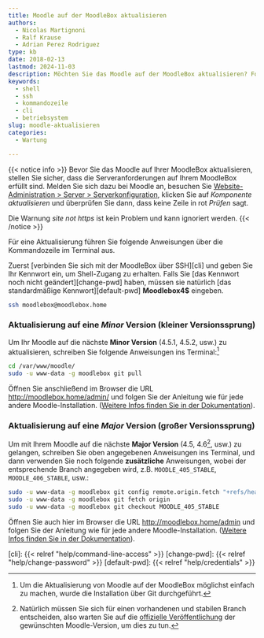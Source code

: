 ```yaml
---
title: Moodle auf der MoodleBox aktualisieren
authors:
  - Nicolas Martignoni
  - Ralf Krause
  - Adrian Perez Rodriguez
type: kb
date: 2018-02-13
lastmod: 2024-11-03
description: Möchten Sie das Moodle auf der MoodleBox aktualisieren? Folgen Sie diese Anweisungen.
keywords:
  - shell
  - ssh
  - kommandozeile
  - cli
  - betriebsystem
slug: moodle-aktualisieren
categories:
  - Wartung

---
```

{{< notice info >}}
Bevor Sie das Moodle auf Ihrer MoodleBox aktualisieren, stellen Sie sicher, dass die Serveranforderungen auf Ihrem MoodleBox erfüllt sind. Melden Sie sich dazu bei Moodle an, besuchen Sie [Website-Administration > Server > Serverkonfiguration](http://moodlebox.home/admin/environment.php), klicken Sie auf _Komponente aktualisieren_ und überprüfen Sie dann, dass keine Zeile in rot _Prüfen_ sagt.

Die Warnung _site not https_ ist kein Problem und kann ignoriert werden.
{{< /notice >}}

Für eine Aktualisierung führen Sie folgende Anweisungen über die Kommandozeile im Terminal aus.

Zuerst [verbinden Sie sich mit der MoodleBox über SSH][cli] und geben Sie Ihr Kennwort ein, um Shell-Zugang zu erhalten. Falls Sie [das Kennwort noch nicht geändert][change-pwd] haben, müssen sie natürlich [das standardmäßige Kennwort][default-pwd] __Moodlebox4$__ eingeben.

```bash
ssh moodlebox@moodlebox.home
```

### Aktualisierung auf eine _Minor_ Version (kleiner Versionssprung)

Um Ihr Moodle auf die nächste __Minor Version__ (4.5.1, 4.5.2, usw.) zu aktualisieren, schreiben Sie folgende Anweisungen ins Terminal:[^git]

```bash
cd /var/www/moodle/
sudo -u www-data -g moodlebox git pull
```

Öffnen Sie anschließend im Browser die URL http://moodlebox.home/admin/ und folgen Sie der Anleitung wie für jede andere Moodle-Installation. ([Weitere Infos finden Sie in der Dokumentation][update]).

### Aktualisierung auf eine _Major_ Version (großer Versionssprung)

Um mit Ihrem Moodle auf die nächste __Major Version__ (4.5, 4.6[^future], usw.) zu gelangen, schreiben Sie oben angegebenen Anweisungen ins Terminal, und dann verwenden Sie noch folgende __zusätzliche__ Anweisungen, wobei der entsprechende Branch angegeben wird, z.B. `MOODLE_405_STABLE`, `MOODLE_406_STABLE`, usw.:

```bash
sudo -u www-data -g moodlebox git config remote.origin.fetch "+refs/heads/*:refs/remotes/origin/*"
sudo -u www-data -g moodlebox git fetch origin
sudo -u www-data -g moodlebox git checkout MOODLE_405_STABLE
```

Öffnen Sie auch hier im Browser die URL http://moodlebox.home/admin und folgen Sie der Anleitung wie für jede andere Moodle-Installation. ([Weitere Infos finden Sie in der Dokumentation][update]).

 [update]: https://docs.moodle.org/de/Aktualisierung_von_Moodle
 [cli]: {{< relref "help/command-line-access" >}}
 [change-pwd]: {{< relref "help/change-password" >}}
 [default-pwd]: {{< relref "help/credentials" >}}

 [^git]: Um die Aktualisierung von Moodle auf der MoodleBox möglichst einfach zu machen, wurde die Installation über Git durchgeführt.
 [^future]: Natürlich müssen Sie sich für einen vorhandenen und stabilen Branch entscheiden, also warten Sie auf die [offizielle Veröffentlichung](https://moodledev.io/general/releases) der gewünschten Moodle-Version, um dies zu tun.
